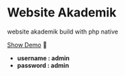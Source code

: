 # Website Akademik
website akademik build with php native

[Show Demo](https://fajarzzz.ilkomc2-19.my.id/tp11/) :grimacing:
  - **username : admin**
  - **password : admin**
